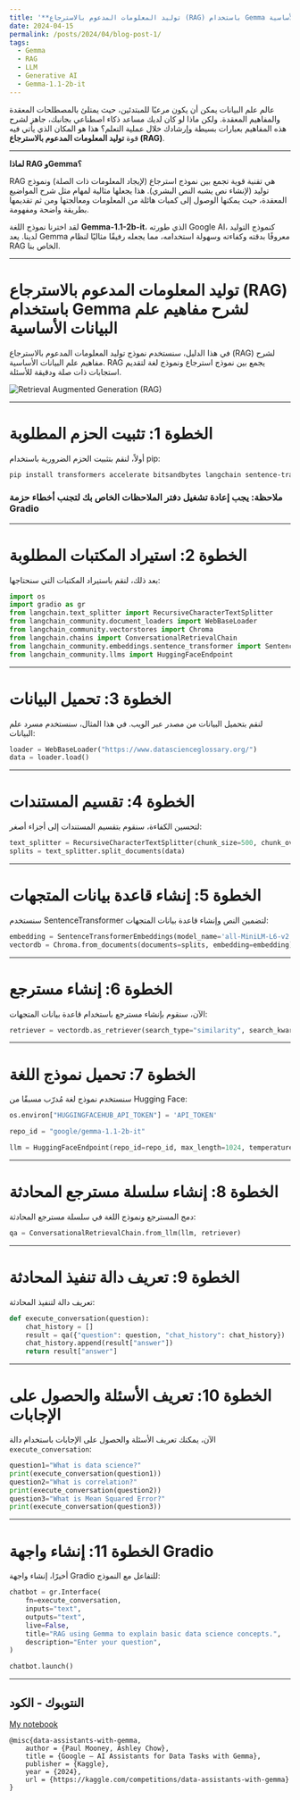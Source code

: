 ```yaml
---
title: '**توليد المعلومات المدعوم بالاسترجاع (RAG) باستخدام Gemma لشرح مفاهيم علم البيانات الأساسية**'
date: 2024-04-15
permalink: /posts/2024/04/blog-post-1/
tags:
  - Gemma
  - RAG
  - LLM
  - Generative AI
  - Gemma-1.1-2b-it
---
```


عالم علم البيانات يمكن أن يكون مرعبًا للمبتدئين، حيث يمتلئ بالمصطلحات المعقدة والمفاهيم المعقدة. ولكن ماذا لو كان لديك مساعد ذكاء اصطناعي بجانبك، جاهز لشرح هذه المفاهيم بعبارات بسيطة وإرشادك خلال عملية التعلم؟ هذا هو المكان الذي يأتي فيه قوة **توليد المعلومات المدعوم بالاسترجاع (RAG)**.

---

**لماذا RAG وGemma؟**

RAG هي تقنية قوية تجمع بين نموذج استرجاع (لإيجاد المعلومات ذات الصلة) ونموذج توليد (لإنشاء نص يشبه النص البشري). هذا يجعلها مثالية لمهام مثل شرح المواضيع المعقدة، حيث يمكنها الوصول إلى كميات هائلة من المعلومات ومعالجتها ومن ثم تقديمها بطريقة واضحة ومفهومة.

لقد اخترنا نموذج اللغة **Gemma-1.1-2b-it**، الذي طورته Google AI، كنموذج التوليد لدينا. يعد Gemma معروفًا بدقته وكفاءته وسهولة استخدامه، مما يجعله رفيقًا مثاليًا لنظام RAG الخاص بنا.

---

# توليد المعلومات المدعوم بالاسترجاع (RAG) باستخدام Gemma لشرح مفاهيم علم البيانات الأساسية

في هذا الدليل، سنستخدم نموذج توليد المعلومات المدعوم بالاسترجاع (RAG) لشرح مفاهيم علم البيانات الأساسية. RAG يجمع بين نموذج استرجاع ونموذج لغة لتقديم استجابات ذات صلة ودقيقة للأسئلة.

![Retrieval Augmented Generation (RAG)](https://i.ibb.co/VwHwkw7/Retrieval-Augmented-Generation-RAG.png)

---

# الخطوة 1: تثبيت الحزم المطلوبة

أولاً، لنقم بتثبيت الحزم الضرورية باستخدام pip:

```bash
pip install transformers accelerate bitsandbytes langchain sentence-transformers chromadb gradio huggingface_hub
```

### ملاحظة: يجب إعادة تشغيل دفتر الملاحظات الخاص بك لتجنب أخطاء حزمة Gradio

---

# الخطوة 2: استيراد المكتبات المطلوبة

بعد ذلك، لنقم باستيراد المكتبات التي سنحتاجها:

```python
import os
import gradio as gr
from langchain.text_splitter import RecursiveCharacterTextSplitter
from langchain_community.document_loaders import WebBaseLoader
from langchain_community.vectorstores import Chroma
from langchain.chains import ConversationalRetrievalChain
from langchain_community.embeddings.sentence_transformer import SentenceTransformerEmbeddings
from langchain_community.llms import HuggingFaceEndpoint
```

---

# الخطوة 3: تحميل البيانات

لنقم بتحميل البيانات من مصدر عبر الويب. في هذا المثال، سنستخدم مسرد علم البيانات:

```python
loader = WebBaseLoader("https://www.datascienceglossary.org/")
data = loader.load()
```

---

# الخطوة 4: تقسيم المستندات

لتحسين الكفاءة، سنقوم بتقسيم المستندات إلى أجزاء أصغر:

```python
text_splitter = RecursiveCharacterTextSplitter(chunk_size=500, chunk_overlap=0)
splits = text_splitter.split_documents(data)
```

---

# الخطوة 5: إنشاء قاعدة بيانات المتجهات

سنستخدم SentenceTransformer لتضمين النص وإنشاء قاعدة بيانات المتجهات:

```python
embedding = SentenceTransformerEmbeddings(model_name='all-MiniLM-L6-v2')
vectordb = Chroma.from_documents(documents=splits, embedding=embedding)
```

---

# الخطوة 6: إنشاء مسترجع

الآن، سنقوم بإنشاء مسترجع باستخدام قاعدة بيانات المتجهات:

```python
retriever = vectordb.as_retriever(search_type="similarity", search_kwargs={"k": 2})
```

---

# الخطوة 7: تحميل نموذج اللغة

سنستخدم نموذج لغة مُدرّب مسبقًا من Hugging Face:

```python
os.environ["HUGGINGFACEHUB_API_TOKEN"] = 'API_TOKEN'

repo_id = "google/gemma-1.1-2b-it"

llm = HuggingFaceEndpoint(repo_id=repo_id, max_length=1024, temperature=0.1)
```

---

# الخطوة 8: إنشاء سلسلة مسترجع المحادثة

دمج المسترجع ونموذج اللغة في سلسلة مسترجع المحادثة:

```python
qa = ConversationalRetrievalChain.from_llm(llm, retriever)
```

---

# الخطوة 9: تعريف دالة تنفيذ المحادثة

تعريف دالة لتنفيذ المحادثة:

```python
def execute_conversation(question):
    chat_history = []
    result = qa({"question": question, "chat_history": chat_history})
    chat_history.append(result["answer"])
    return result["answer"]
```

---

# الخطوة 10: تعريف الأسئلة والحصول على الإجابات

الآن، يمكنك تعريف الأسئلة والحصول على الإجابات باستخدام دالة `execute_conversation`:

```python
question1="What is data science?"
print(execute_conversation(question1))
question2="What is correlation?"
print(execute_conversation(question2))
question3="What is Mean Squared Error?"
print(execute_conversation(question3))
```

---

# الخطوة 11: إنشاء واجهة Gradio

أخيرًا، إنشاء واجهة Gradio للتفاعل مع النموذج:

```python
chatbot = gr.Interface(
    fn=execute_conversation,
    inputs="text",
    outputs="text",
    live=False,
    title="RAG using Gemma to explain basic data science concepts.",
    description="Enter your question",
)

chatbot.launch()
```

---

## النتوبوك - الكود
[My notebook](https://www.kaggle.com/code/ruqiyas/rag-using-gemma-to-explain-data-science-concepts)

```
@misc{data-assistants-with-gemma,
    author = {Paul Mooney, Ashley Chow},
    title = {Google – AI Assistants for Data Tasks with Gemma},
    publisher = {Kaggle},
    year = {2024},
    url = {https://kaggle.com/competitions/data-assistants-with-gemma}
}
```